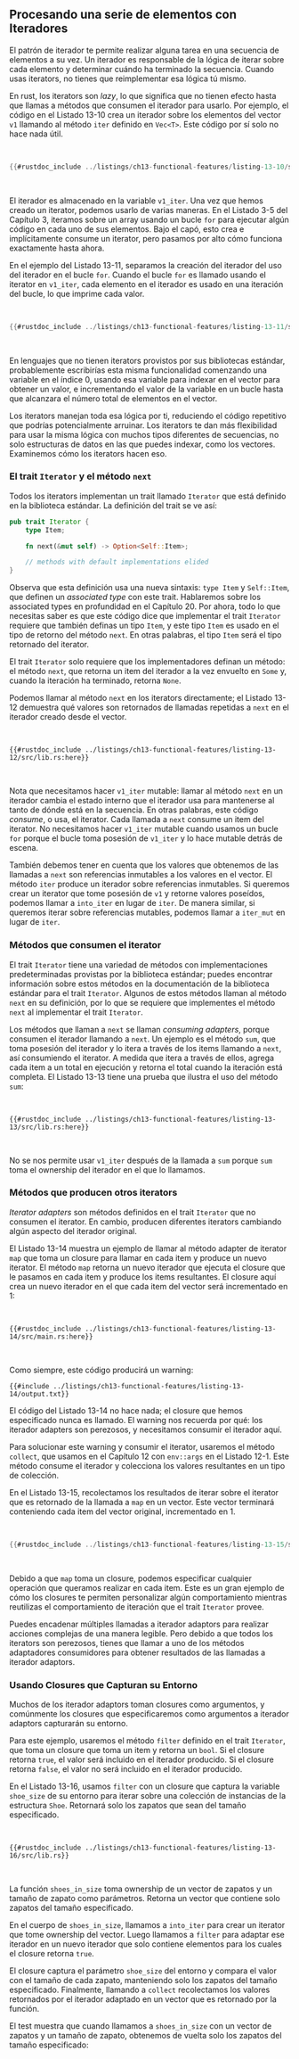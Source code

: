 ## Procesando una serie de elementos con Iteradores

El patrón de iterador te permite realizar alguna tarea en una secuencia de
elementos a su vez. Un iterador es responsable de la lógica de iterar sobre
cada elemento y determinar cuándo ha terminado la secuencia. Cuando usas
iterators, no tienes que reimplementar esa lógica tú mismo.

En rust, los iterators son *lazy*, lo que significa que no tienen efecto hasta
que llamas a métodos que consumen el iterador para usarlo. Por ejemplo, el
código en el Listado 13-10 crea un iterador sobre los elementos del vector `v1`
llamando al método `iter` definido en `Vec<T>`. Este código por sí solo no hace
nada útil.

<Listing number="13-10" file-name="src/main.rs" caption="Creando un iterator">

```rust
{{#rustdoc_include ../listings/ch13-functional-features/listing-13-10/src/main.rs:here}}
```

</Listing>

El iterador es almacenado en la variable `v1_iter`. Una vez que hemos creado un
iterator, podemos usarlo de varias maneras. En el Listado 3-5 del Capítulo 3,
iteramos sobre un array usando un bucle `for` para ejecutar algún código en cada
uno de sus elementos. Bajo el capó, esto crea e implícitamente consume un
iterator, pero pasamos por alto cómo funciona exactamente hasta ahora.

En el ejemplo del Listado 13-11, separamos la creación del iterador del uso del
iterador en el bucle `for`. Cuando el bucle `for` es llamado usando el iterator
en `v1_iter`, cada elemento en el iterador es usado en una iteración del bucle,
lo que imprime cada valor.

<Listing number="13-11" file-name="src/main.rs" caption="Usando un iterador en un bucle `for`">

```rust
{{#rustdoc_include ../listings/ch13-functional-features/listing-13-11/src/main.rs:here}}
```

</Listing>

En lenguajes que no tienen iterators provistos por sus bibliotecas estándar,
probablemente escribirías esta misma funcionalidad comenzando una variable en
el índice 0, usando esa variable para indexar en el vector para obtener un
valor, e incrementando el valor de la variable en un bucle hasta que alcanzara
el número total de elementos en el vector.

Los iterators manejan toda esa lógica por ti, reduciendo el código repetitivo
que podrías potencialmente arruinar. Los iterators te dan más flexibilidad para
usar la misma lógica con muchos tipos diferentes de secuencias, no solo
estructuras de datos en las que puedes indexar, como los vectores. Examinemos
cómo los iterators hacen eso.

### El trait `Iterator` y el método `next`

Todos los iterators implementan un trait llamado `Iterator` que está definido
en la biblioteca estándar. La definición del trait se ve así:

```rust
pub trait Iterator {
    type Item;

    fn next(&mut self) -> Option<Self::Item>;

    // methods with default implementations elided
}
```

Observa que esta definición usa una nueva sintaxis: `type Item` y
`Self::Item`, que definen un *associated type* con este trait. Hablaremos sobre
los associated types en profundidad en el Capítulo 20. Por ahora, todo lo que
necesitas saber es que este código dice que implementar el trait `Iterator`
requiere que también definas un tipo `Item`, y este tipo `Item` es usado en el
tipo de retorno del método `next`. En otras palabras, el tipo `Item` será el
tipo retornado del iterator.

El trait `Iterator` solo requiere que los implementadores definan un método:
el método `next`, que retorna un item del iterador a la vez envuelto en `Some`
y, cuando la iteración ha terminado, retorna `None`.

Podemos llamar al método `next` en los iterators directamente; el Listado 13-12
demuestra qué valores son retornados de llamadas repetidas a `next` en el
iterador creado desde el vector.

<Listing number="13-12" file-name="src/lib.rs" caption="Llamando al método `next` en un iterator">

```rust,noplayground
{{#rustdoc_include ../listings/ch13-functional-features/listing-13-12/src/lib.rs:here}}
```

</Listing>

Nota que necesitamos hacer `v1_iter` mutable: llamar al método `next` en un
iterador cambia el estado interno que el iterador usa para mantenerse al tanto
de dónde está en la secuencia. En otras palabras, este código *consume*, o usa,
el iterator. Cada llamada a `next` consume un item del iterator. No necesitamos
hacer `v1_iter` mutable cuando usamos un bucle `for` porque el bucle toma
posesión de `v1_iter` y lo hace mutable detrás de escena.

También debemos tener en cuenta que los valores que obtenemos de las llamadas a
`next` son referencias inmutables a los valores en el vector. El método `iter`
produce un iterador sobre referencias inmutables. Si queremos crear un iterator
que tome posesión de `v1` y retorne valores poseídos, podemos llamar a
`into_iter` en lugar de `iter`. De manera similar, si queremos iterar sobre
referencias mutables, podemos llamar a `iter_mut` en lugar de `iter`.

### Métodos que consumen el iterator

El trait `Iterator` tiene una variedad de métodos con implementaciones
predeterminadas provistas por la biblioteca estándar; puedes encontrar
información sobre estos métodos en la documentación de la biblioteca estándar
para el trait `Iterator`. Algunos de estos métodos llaman al método `next` en su
definición, por lo que se requiere que implementes el método `next` al
implementar el trait `Iterator`.

Los métodos que llaman a `next` se llaman *consuming adapters*, porque
consumen el iterador llamando a `next`. Un ejemplo es el método `sum`, que
toma posesión del iterador y lo itera a través de los items llamando a `next`,
así consumiendo el iterator. A medida que itera a través de ellos, agrega cada
item a un total en ejecución y retorna el total cuando la iteración está
completa. El Listado 13-13 tiene una prueba que ilustra el uso del método `sum`:

<Listing number="13-13" file-name="src/lib.rs" caption="Llamando al método `sum` para obtener el total de todos los items en el iterator">

```rust,noplayground
{{#rustdoc_include ../listings/ch13-functional-features/listing-13-13/src/lib.rs:here}}
```

</Listing>

No se nos permite usar `v1_iter` después de la llamada a `sum` porque `sum`
toma el ownership del iterador en el que lo llamamos.

### Métodos que producen otros iterators

*Iterator adapters* son métodos definidos en el trait `Iterator` que no
consumen el iterator. En cambio, producen diferentes iterators cambiando algún
aspecto del iterador original.

El Listado 13-14 muestra un ejemplo de llamar al método adapter de iterator
`map` que toma un closure para llamar en cada item y produce un nuevo iterator.
El método `map` retorna un nuevo iterador que ejecuta el closure que le
pasamos en cada item y produce los items resultantes. El closure aquí crea un
nuevo iterador en el que cada item del vector será incrementado en 1:

<Listing number="13-14" file-name="src/main.rs" caption="Llamando al iterador adaptor `map` para crear un nuevo iterator">

```rust,not_desired_behavior
{{#rustdoc_include ../listings/ch13-functional-features/listing-13-14/src/main.rs:here}}
```

</Listing>

Como siempre, este código producirá un warning:

```console
{{#include ../listings/ch13-functional-features/listing-13-14/output.txt}}
```

El código del Listado 13-14 no hace nada; el closure que hemos especificado
nunca es llamado. El warning nos recuerda por qué: los iterador adapters son
perezosos, y necesitamos consumir el iterador aquí.

Para solucionar este warning y consumir el iterator, usaremos el método
`collect`, que usamos en el Capítulo 12 con `env::args` en el Listado 12-1. Este
método consume el iterador y colecciona los valores resultantes en un tipo de
colección.

En el Listado 13-15, recolectamos los resultados de iterar sobre el iterator
que es retornado de la llamada a `map` en un vector. Este vector terminará
conteniendo cada item del vector original, incrementado en 1.

<Listing number="13-15" file-name="src/main.rs" caption="Llamando al método `map` para crear un nuevo iterador y luego llamando al método `collect` para consumir el nuevo iterador y crear un vector">

```rust
{{#rustdoc_include ../listings/ch13-functional-features/listing-13-15/src/main.rs:here}}
```

</Listing>

Debido a que `map` toma un closure, podemos especificar cualquier operación que
queramos realizar en cada item. Este es un gran ejemplo de cómo los closures te
permiten personalizar algún comportamiento mientras reutilizas el comportamiento
de iteración que el trait `Iterator` provee.

Puedes encadenar múltiples llamadas a iterador adaptors para realizar acciones
complejas de una manera legible. Pero debido a que todos los iterators son
perezosos, tienes que llamar a uno de los métodos adaptadores consumidores para
obtener resultados de las llamadas a iterador adaptors.

### Usando Closures que Capturan su Entorno

Muchos de los iterador adaptors toman closures como argumentos, y comúnmente los
closures que especificaremos como argumentos a iterador adaptors capturarán su
entorno.

Para este ejemplo, usaremos el método `filter` definido en el trait `Iterator`,
que toma un closure que toma un item y retorna un `bool`. Si el closure retorna
`true`, el valor será incluido en el iterador producido. Si el closure retorna
`false`, el valor no será incluido en el iterador producido.

En el Listado 13-16, usamos `filter` con un closure que captura la variable
`shoe_size` de su entorno para iterar sobre una colección de instancias de la
estructura `Shoe`. Retornará solo los zapatos que sean del tamaño especificado.

<Listing number="13-16" file-name="src/lib.rs" caption="Usando el método `filter` con un closure que captura `shoe_size`">

```rust,noplayground
{{#rustdoc_include ../listings/ch13-functional-features/listing-13-16/src/lib.rs}}
```

</Listing>

La función `shoes_in_size` toma ownership de un vector de zapatos y un tamaño de
zapato como parámetros. Retorna un vector que contiene solo zapatos del tamaño
especificado.

En el cuerpo de `shoes_in_size`, llamamos a `into_iter` para crear un iterator
que tome ownership del vector. Luego llamamos a `filter` para adaptar ese
iterador en un nuevo iterador que solo contiene elementos para los cuales el
closure retorna `true`.

El closure captura el parámetro `shoe_size` del entorno y compara el valor con
el tamaño de cada zapato, manteniendo solo los zapatos del tamaño especificado.
Finalmente, llamando a `collect` recolectamos los valores retornados por el
iterador adaptado en un vector que es retornado por la función.

El test muestra que cuando llamamos a `shoes_in_size` con un vector de zapatos
y un tamaño de zapato, obtenemos de vuelta solo los zapatos del tamaño
especificado:
